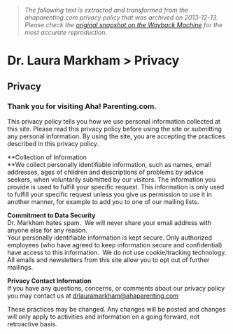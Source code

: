 > *The following text is extracted and transformed from the ahaparenting.com privacy policy that was archived on 2013-12-13. Please check the [original snapshot on the Wayback Machine](https://web.archive.org/web/20131213052207id_/http%3A//www.ahaparenting.com/privacy) for the most accurate reproduction.*

# Dr. Laura Markham > Privacy

## Privacy

###  Thank you for visiting Aha! Parenting.com. 

This privacy policy tells you how we use personal information collected at this site. Please read this privacy policy before using the site or submitting any personal information. By using the site, you are accepting the practices described in this privacy policy. 

**Collection of Information  
**We collect personally identifiable information, such as names, email addresses, ages of children and descriptions of problems by advice seekers, when voluntarily submitted by our visitors. The information you provide is used to fulfill your specific request. This information is only used to fulfill your specific request unless you give us permission to use it in another manner, for example to add you to one of our mailing lists.

**Commitment to Data Security**  
Dr. Markham hates spam.  We will never share your email address with anyone else for any reason.      
Your personally identifiable information is kept secure. Only authorized employees (who have agreed to keep information secure and confidential) have access to this information.  We do not use cookie/tracking technology. All emails and newsletters from this site allow you to opt out of further mailings. 

**Privacy Contact Information**  
If you have any questions, concerns, or comments about our privacy policy you may contact us at drlauramarkham@ahaparenting.com

These practices may be changed. Any changes will be posted and changes will only apply to activities and information on a going forward, not retroactive basis. 
